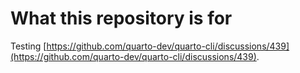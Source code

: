 # What this repository is for

Testing [https://github.com/quarto-dev/quarto-cli/discussions/439](https://github.com/quarto-dev/quarto-cli/discussions/439).
